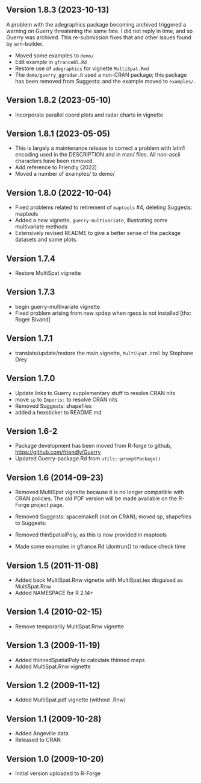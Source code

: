 ## Version 1.8.3 (2023-10-13)

A problem with the adegraphics package becoming archived triggered a warning on Guerry
threatening the same fate. I did not reply in time, and so Guerry was archived.
This re-submission fixes that and other issues found by win-builder.

* Moved some examples to `demo/`
* Edit example in `gfrance85.Rd`
* Restore use of `adegraphics` for vignette `MultiSpat.Rmd`
* The `demo/guerry_ggradar.R` used a non-CRAN package; this package has been removed from Suggests: and the example moved to `examples/`.

## Version 1.8.2 (2023-05-10)

* Incorporate parallel coord plots and radar charts in vignette

## Version 1.8.1 (2023-05-05)

* This is largely a maintenance release to correct a problem with latin1 encoding used in the DESCRIPTION and in man/ files. All non-ascii characters have been removed.
* Add reference to Friendly (2022)
* Moved a number of examples/ to demo/

## Version 1.8.0 (2022-10-04)

* Fixed problems related to retirement of `maptools` #4, deleting Suggests: maptools
* Added a new vignette, `guerry-multivariate`, illustrating some multivariate methods
* Extensively revised README to give a better sense of the package datasets and some plots.


## Version 1.7.4

* Restore MultiSpat vignette


## Version 1.7.3

* begin guerry-multivariate vignette
* Fixed problem arising from new spdep when rgeos is not installed [thx: Roger Bivand]

## Version 1.7.1

* translate/update/restore the main vignette, `MultiSpat.html` by Stephane Drey


## Version 1.7.0

* Update links to Guerry supplementary stuff to resolve CRAN nits
* move `sp` to `Imports:` to resolve CRAN nits
* Removed Suggests: shapefiles
* added a hexsticker to README.md

## Version 1.6-2

* Package development has been moved from R-forge to github, https://github.com/friendly/Guerry
* Updated Guerry-package.Rd from `utils::promptPackage()`

## Version 1.6 (2014-09-23)
*	Removed MultiSpat vignette because it is no longer compatible with CRAN policies. The old
	PDF version will be made available on the R-Forge project page.
	
*	Removed Suggests: spacemakeR (not on CRAN); moved sp, shapefiles to Suggests:
*	Removed thinSpatialPoly, as this is now provided in maptools
*	Made some examples in gfrance.Rd \dontrun{} to reduce check time

## Version 1.5 (2011-11-08)
*	Added back MultiSpat.Rnw vignette with MultiSpat.tex disguised as MultiSpat.Rnw
*	Added NAMESPACE for R 2.14+

## Version 1.4 (2010-02-15)
*	Remove temporarily MultiSpat.Rnw vignette

## Version 1.3 (2009-11-19)
*	Added thinnedSpatialPoly to calculate thinned maps
*	Added MultiSpat.Rnw vignette

## Version 1.2 (2009-11-12)
*	Added MultiSpat.pdf vignette (without .Rnw)

## Version 1.1 (2009-10-28)
*	Added Angeville data
*	Released to CRAN

## Version 1.0 (2009-10-20)
*   Initial version uploaded to R-Forge

